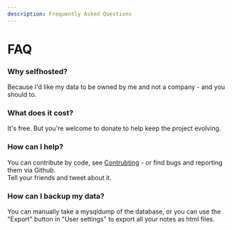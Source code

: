```yaml
---
description: Frequently Asked Questions
---
```


# FAQ

### Why selfhosted?

Because I'd like my data to be owned by me and not a company - and you should to.

### What does it cost?

It's free. But you're welcome to donate to help keep the project evolving.

### How can I help?

You can contribute by code, see [Contrubting](contributing.md) - or find bugs and reporting them via Github.  
Tell your friends and tweet about it.

### How can I backup my data?

You can manually take a mysqldump of the database, or you can use the "Export" button in "User settings" to export all your notes as html files.

